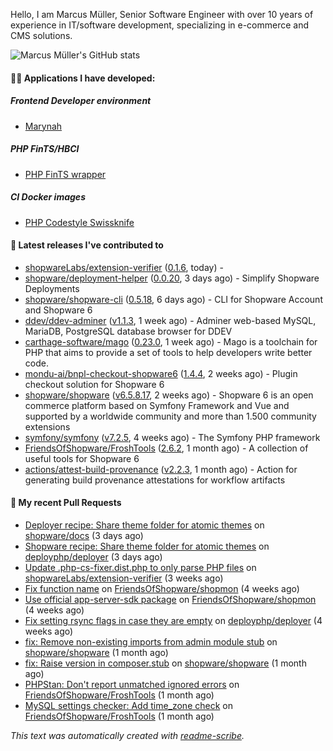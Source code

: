 Hello, I am Marcus Müller, Senior Software Engineer with over 10 years of experience in IT/software development, specializing in e-commerce and CMS solutions.

![Marcus Müller's GitHub stats](https://github-readme-stats-six-peach-60.vercel.app/api?username=M-arcus&show=reviews,prs_merged,prs_merged_percentage&show_icons=true&rank_icon=default&number_format=long&disable_animations=true&cache_seconds=86400)

#### 👨‍💻 Applications I have developed:

##### Frontend Developer environment
- [Marynah](https://github.com/M-arcus/Marynah)

##### PHP FinTS/HBCI
- [PHP FinTS wrapper](https://github.com/M-arcus/php-fints-wrapper)

##### CI Docker images
- [PHP Codestyle Swissknife](https://github.com/M-arcus/php-codestyle-swissknife-docker)

#### 🔭 Latest releases I've contributed to

- [shopwareLabs/extension-verifier](https://github.com/shopwareLabs/extension-verifier) ([0.1.6](https://github.com/shopwareLabs/extension-verifier/releases/tag/0.1.6), today) - 
- [shopware/deployment-helper](https://github.com/shopware/deployment-helper) ([0.0.20](https://github.com/shopware/deployment-helper/releases/tag/0.0.20), 3 days ago) - Simplify Shopware Deployments
- [shopware/shopware-cli](https://github.com/shopware/shopware-cli) ([0.5.18](https://github.com/shopware/shopware-cli/releases/tag/0.5.18), 6 days ago) - CLI for Shopware Account and Shopware 6
- [ddev/ddev-adminer](https://github.com/ddev/ddev-adminer) ([v1.1.3](https://github.com/ddev/ddev-adminer/releases/tag/v1.1.3), 1 week ago) - Adminer web-based MySQL, MariaDB, PostgreSQL database browser for DDEV
- [carthage-software/mago](https://github.com/carthage-software/mago) ([0.23.0](https://github.com/carthage-software/mago/releases/tag/0.23.0), 1 week ago) - Mago is a toolchain for PHP that aims to provide a set of tools to help developers write better code.
- [mondu-ai/bnpl-checkout-shopware6](https://github.com/mondu-ai/bnpl-checkout-shopware6) ([1.4.4](https://github.com/mondu-ai/bnpl-checkout-shopware6/releases/tag/1.4.4), 2 weeks ago) - Plugin checkout solution for Shopware 6
- [shopware/shopware](https://github.com/shopware/shopware) ([v6.5.8.17](https://github.com/shopware/shopware/releases/tag/v6.5.8.17), 2 weeks ago) - Shopware 6 is an open commerce platform based on Symfony Framework and Vue and supported by a worldwide community and more than 1.500 community extensions
- [symfony/symfony](https://github.com/symfony/symfony) ([v7.2.5](https://github.com/symfony/symfony/releases/tag/v7.2.5), 4 weeks ago) - The Symfony PHP framework
- [FriendsOfShopware/FroshTools](https://github.com/FriendsOfShopware/FroshTools) ([2.6.2](https://github.com/FriendsOfShopware/FroshTools/releases/tag/2.6.2), 1 month ago) - A collection of useful tools for Shopware 6
- [actions/attest-build-provenance](https://github.com/actions/attest-build-provenance) ([v2.2.3](https://github.com/actions/attest-build-provenance/releases/tag/v2.2.3), 1 month ago) - Action for generating build provenance attestations for workflow artifacts

#### 🔨 My recent Pull Requests

- [Deployer recipe: Share theme folder for atomic themes](https://github.com/shopware/docs/pull/1759) on [shopware/docs](https://github.com/shopware/docs) (3 days ago)
- [Shopware recipe: Share theme folder for atomic themes](https://github.com/deployphp/deployer/pull/4059) on [deployphp/deployer](https://github.com/deployphp/deployer) (3 days ago)
- [Update .php-cs-fixer.dist.php to only parse PHP files](https://github.com/shopwareLabs/extension-verifier/pull/38) on [shopwareLabs/extension-verifier](https://github.com/shopwareLabs/extension-verifier) (3 weeks ago)
- [Fix function name](https://github.com/FriendsOfShopware/shopmon/pull/408) on [FriendsOfShopware/shopmon](https://github.com/FriendsOfShopware/shopmon) (4 weeks ago)
- [Use official app-server-sdk package](https://github.com/FriendsOfShopware/shopmon/pull/406) on [FriendsOfShopware/shopmon](https://github.com/FriendsOfShopware/shopmon) (4 weeks ago)
- [Fix setting rsync flags in case they are empty](https://github.com/deployphp/deployer/pull/4044) on [deployphp/deployer](https://github.com/deployphp/deployer) (4 weeks ago)
- [fix: Remove non-existing imports from admin module stub](https://github.com/shopware/shopware/pull/7932) on [shopware/shopware](https://github.com/shopware/shopware) (1 month ago)
- [fix: Raise version in composer.stub](https://github.com/shopware/shopware/pull/7930) on [shopware/shopware](https://github.com/shopware/shopware) (1 month ago)
- [PHPStan: Don&#39;t report unmatched ignored errors](https://github.com/FriendsOfShopware/FroshTools/pull/323) on [FriendsOfShopware/FroshTools](https://github.com/FriendsOfShopware/FroshTools) (1 month ago)
- [MySQL settings checker: Add time_zone check](https://github.com/FriendsOfShopware/FroshTools/pull/321) on [FriendsOfShopware/FroshTools](https://github.com/FriendsOfShopware/FroshTools) (1 month ago)

*This text was automatically created with [readme-scribe](https://github.com/muesli/readme-scribe).*
